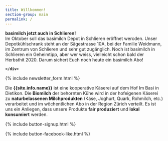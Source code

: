 ```yaml
---
title: Willkommen!
section-group: main
permalink: /
---
```


<div class="alert alert-success" role="alert" data-href="">
  <div style="font-weight:bold;"> 
 basimilch jetzt auch in Schlieren!
  </div>
	Im Oktober soll das basimilch Depot in Schlieren eröffnet wercden. Unser Depotkühlschrank steht an der Sägestrasse 10A, bei der Familie Weidmann, im Zentrum von Schlieren und sehr gut zugänglich. Noch ist basimilch in Schlieren ein Geheimtipp, aber wer weiss, vielleicht schon bald der Herbsthit 2020. Darum sichert Euch noch heute ein basimilch Abo!
   <div style="font-weight:bold;">
 
    </div>
 
 </div>
   
{% include newsletter_form.html %}


Die **{{site.info.name}}** ist eine kooperative Käserei auf dem
Hof Im Basi in Dietikon. Die **Biomilch** der behornten Kühe wird in der
hofeigenen Käserei zu **naturbelassenen Milchprodukten** (Käse, Joghurt, Quark,
Rohmilch, etc.) verarbeitet und im wöchentlichen Abo in der Region
Zürich verteilt. Es ist uns ein Anliegen, dass unsere Produkte **fair produziert**
und **lokal konsumiert** werden.

{% include button-signup.html %}   

{% include button-facebook-like.html %}


